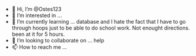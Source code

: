 - 👋 Hi, I’m @Ostes123
- 👀 I’m interested in ...
- 🌱 I’m currently learning ... database and I hate the fact that I have to go through hoops just to be able to do school work. Not enought directions. been at it for 5 hours.
- 💞️ I’m looking to collaborate on ... help
- 📫 How to reach me ...

<!---
Ostes123/Ostes123 is a ✨ special ✨ repository because its `README.md` (this file) appears on your GitHub profile.
You can click the Preview link to take a look at your changes.
--->
